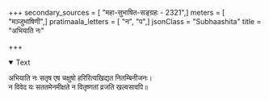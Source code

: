 +++
secondary_sources = [ "महा-सुभाषित-सङ्ग्रहः - 2321",]
meters = [ "मञ्जुभाषिणी",]
pratimaala_letters = [ "न", "प",]
jsonClass = "Subhaashita"
title = "अभियाति नः"

+++

<details open><summary>Text</summary>

अभियाति नः सतृष एष चक्षुषो हरिरित्यखिद्यत नितम्बिनीजनः।  
न विवेद यः सततमेनमीक्षते न वितृष्णतां व्रजति खल्वसावपि॥
</details>
